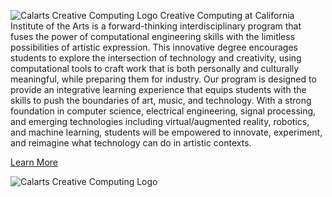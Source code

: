 ![Calarts Creative Computing Logo](https://i.imgur.com/235dOcD.png)
Creative Computing at California Institute of the Arts is a forward-thinking interdisciplinary program that fuses the power of computational engineering skills with the limitless possibilities of artistic expression. This innovative degree encourages students to explore the intersection of technology and creativity, using computational tools to craft work that is both personally and culturally meaningful, while preparing them for industry. Our program is designed to provide an integrative learning experience that equips students with the skills to push the boundaries of art, music, and technology. With a strong foundation in computer science, electrical engineering, signal processing, and emerging technologies including virtual/augmented reality, robotics, and machine learning, students will be empowered to innovate, experiment, and reimagine what technology can do in artistic contexts.

[Learn More](https://creativecomputing.calarts.edu/)

![Calarts Creative Computing Logo](https://www.hanoverresearch.com/wp-content/uploads/2020/05/CALARTS-01.png)
